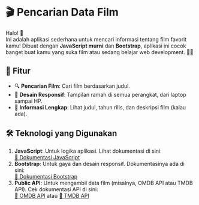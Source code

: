 # 🎬 Pencarian Data Film

Halo! 👋  
Ini adalah aplikasi sederhana untuk mencari informasi tentang film favorit kamu! Dibuat dengan **JavaScript murni** dan **Bootstrap**, aplikasi ini cocok banget buat kamu yang suka film atau sedang belajar web development. 🎥🍿

## 🚀 Fitur
- 🔍 **Pencarian Film**: Cari film berdasarkan judul.  
- 📱 **Desain Responsif**: Tampilan ramah di semua perangkat, dari laptop sampai HP.  
- 📝 **Informasi Lengkap**: Lihat judul, tahun rilis, dan deskripsi film (kalau ada).  

## 🛠️ Teknologi yang Digunakan
1. **JavaScript**: Untuk logika aplikasi. Lihat dokumentasi di sini:  
   [📖 Dokumentasi JavaScript](https://developer.mozilla.org/en-US/docs/Web/JavaScript)
2. **Bootstrap**: Untuk gaya dan desain responsif. Dokumentasinya ada di sini:  
   [📖 Dokumentasi Bootstrap](https://getbootstrap.com/)
3. **Public API**: Untuk mengambil data film (misalnya, OMDB API atau TMDB API). Cek dokumentasi API di sini:  
   [📖 OMDB API](https://www.omdbapi.com/) atau [📖 TMDB API](https://developers.themoviedb.org/3)
